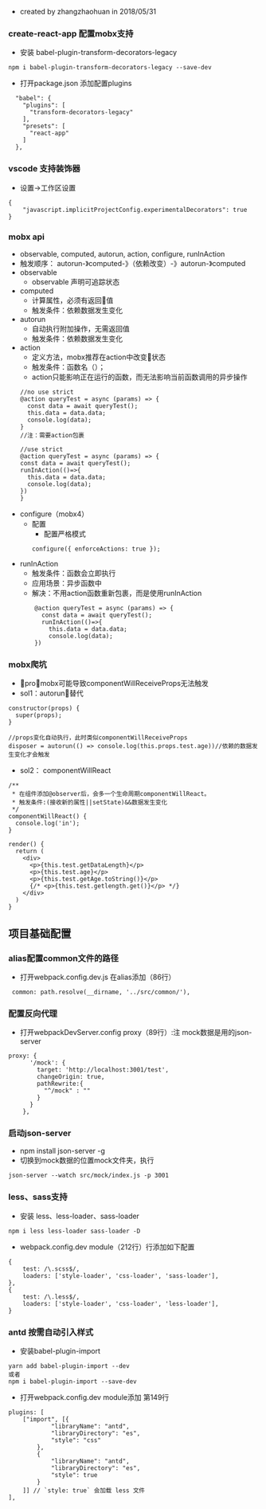 * created by zhangzhaohuan in 2018/05/31

### create-react-app 配置mobx支持
  * 安装 babel-plugin-transform-decorators-legacy
```
npm i babel-plugin-transform-decorators-legacy --save-dev
```
  * 打开package.json 添加配置plugins
```
  "babel": {
    "plugins": [
      "transform-decorators-legacy"
    ],
    "presets": [
      "react-app"
    ]
  },
```
### vscode 支持装饰器
  * 设置->工作区设置
```
{
    "javascript.implicitProjectConfig.experimentalDecorators": true
}
```
### mobx api
  * observable, computed, autorun, action, configure, runInAction
  * 触发顺序：
    autorun-》computed-》（依赖改变）-》autorun-》computed
  * observable
    * observable 声明可追踪状态
  * computed
    * 计算属性，必须有返回值
    * 触发条件：依赖数据发生变化
  * autorun
    * 自动执行附加操作，无需返回值
    * 触发条件：依赖数据发生变化
  * action
    * 定义方法，mobx推荐在action中改变状态
    * 触发条件：函数名（）；
    * action只能影响正在运行的函数，而无法影响当前函数调用的异步操作
    ```
    //no use strict
    @action queryTest = async (params) => {
      const data = await queryTest();
      this.data = data.data;
      console.log(data);
    }
    //注：需要action包裹

    //use strict
    @action queryTest = async (params) => {
    const data = await queryTest();
    runInAction(()=>{
      this.data = data.data;
      console.log(data);
    })
    }
    ```
  * configure（mobx4）
    * 配置
      * 配置严格模式
      ```
      configure({ enforceActions: true });
      ```
  * runInAction
    * 触发条件：函数会立即执行
    * 应用场景：异步函数中
    * 解决：不用action函数重新包裹，而是使用runInAction
    ```
        @action queryTest = async (params) => {
          const data = await queryTest();
          runInAction(()=>{
            this.data = data.data;
            console.log(data);
        })
    ```
### mobx爬坑
  * pro：mobx可能导致componentWillReceiveProps无法触发
  * sol1：autorun替代
  ```
  constructor(props) {
    super(props);
  }

  //props变化自动执行，此时类似componentWillReceiveProps
  disposer = autorun(() => console.log(this.props.test.age))//依赖的数据发生变化才会触发
  ```
  * sol2： componentWillReact
  ```
  /**
   * 在组件添加@observer后，会多一个生命周期componentWillReact。
   * 触发条件:(接收新的属性||setState)&&数据发生变化
   */
  componentWillReact() {
    console.log('in');
  }

  render() {
    return (
      <div>
        <p>{this.test.getDataLength}</p>
        <p>{this.test.age}</p>
        <p>{this.test.getAge.toString()}</p>
        {/* <p>{this.test.getlength.get()}</p> */}
      </div>
    )
  }
  ```

## 项目基础配置
### alias配置common文件的路径
  * 打开webpack.config.dev.js 在alias添加（86行）
  ```
   common: path.resolve(__dirname, '../src/common/'),
  ```
### 配置反向代理
  * 打开webpackDevServer.config proxy（89行）:注 mock数据是用的json-server
```
proxy: {
      '/mock': {
        target: 'http://localhost:3001/test',
        changeOrigin: true,
        pathRewrite:{
          "^/mock" : ""
        }
      }
    },
```
### 启动json-server
  * npm install json-server -g
  * 切换到mock数据的位置mock文件夹，执行
  ```
  json-server --watch src/mock/index.js -p 3001
  ```
### less、sass支持
  * 安装 less、less-loader、sass-loader
  ```
  npm i less less-loader sass-loader -D
  ```
  * webpack.config.dev module（212行）行添加如下配置
```
{
	test: /\.scss$/,
	loaders: ['style-loader', 'css-loader', 'sass-loader'],
},
{
	test: /\.less$/,
	loaders: ['style-loader', 'css-loader', 'less-loader'],
}
```
### antd 按需自动引入样式
  * 安装babel-plugin-import
  ```
  yarn add babel-plugin-import --dev   
  或者
  npm i babel-plugin-import --save-dev
  ```
  * 打开webpack.config.dev module添加 第149行
```
plugins: [
	["import", [{
			"libraryName": "antd",
			"libraryDirectory": "es",
			"style": "css"
		},
		{
			"libraryName": "antd",
			"libraryDirectory": "es",
			"style": true
		}
	]] // `style: true` 会加载 less 文件
],
```